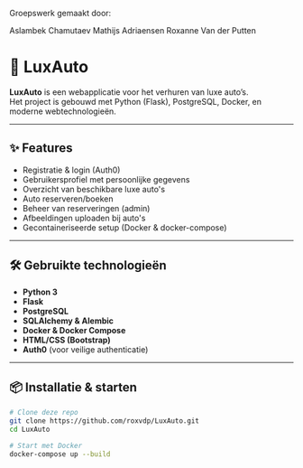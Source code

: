 Groepswerk gemaakt door:

Aslambek Chamutaev
Mathijs Adriaensen
Roxanne Van der Putten

# 🚗 LuxAuto

**LuxAuto** is een webapplicatie voor het verhuren van luxe auto’s.  
Het project is gebouwd met Python (Flask), PostgreSQL, Docker, en moderne webtechnologieën.

---

## ✨ Features

- Registratie & login (Auth0)
- Gebruikersprofiel met persoonlijke gegevens
- Overzicht van beschikbare luxe auto's
- Auto reserveren/boeken
- Beheer van reserveringen (admin)
- Afbeeldingen uploaden bij auto's
- Gecontaineriseerde setup (Docker & docker-compose)

---

## 🛠️ Gebruikte technologieën

- **Python 3**
- **Flask**
- **PostgreSQL**
- **SQLAlchemy & Alembic**
- **Docker & Docker Compose**
- **HTML/CSS (Bootstrap)**
- **Auth0** (voor veilige authenticatie)

---

## 📦 Installatie & starten

```bash
# Clone deze repo
git clone https://github.com/roxvdp/LuxAuto.git
cd LuxAuto

# Start met Docker
docker-compose up --build
